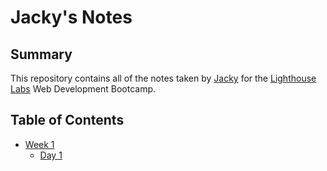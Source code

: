 # Jacky's Notes
## Summary

This repository contains all of the notes taken by [Jacky](https://github.com/SunnieBB) for the [Lighthouse Labs](https://www.lighthouselabs.ca/) Web Development Bootcamp.

## Table of Contents

* [Week 1](/Week_1)
  * [Day 1](/Week_1/Day_1)
  
